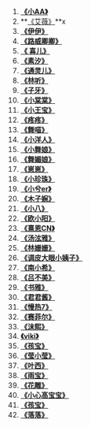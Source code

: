 1. **[《小AA》](https://www.yy.com/u/668993)**
2. **[《艾薇》](https://www.yy.com/u/660740)**x
3. **[《伊伊》](https://www.yy.com/u/2348435733)**
4. **[《路威卿卿》](https://www.yy.com/u/750633423)** 
5. **[《  喜儿》](https://www.yy.com/u/2426858786)** 
6. **[《素汐》](https://www.yy.com/u/2407705263)** 
7. **[《通灵儿》](https://www.yy.com/u/1810836459)** 
8. **[《林听》](https://www.yy.com/u/1472664162)** 
9. **[《子牙》](https://www.yy.com/u/710336)** 
10. **[《小棠棠》](https://www.yy.com/u/2334393581)** 
11. **[《小王宝》](https://www.yy.com/u/1464419681)** 
12. **[《疼疼》](https://www.yy.com/u/80800)** 
13. **[《舞喵》](https://www.yy.com/u/1681108203)** 
14. **[《小洋人》](https://www.yy.com/u/222718)** 
15. **[《小舞娘》](https://www.yy.com/u/1938639285)** 
16. **[《舞媚娘》](https://www.yy.com/u/6107978)** 
17. **[《崽崽》](https://www.yy.com/u/626726)** 
18. **[《小珍珠》](https://www.yy.com/u/9462228)** 
19. **[《小兮er》](https://www.yy.com/u/1738916952)** 
20. **[《木子婉》](https://www.yy.com/u/561733)** 
21. **[《小八》](https://www.yy.com/u/2283273681)** 
22. **[《欧小阳》](https://www.yy.com/u/154691)** 
23. **[《熹恩CN》](https://www.yy.com/u/1530721473)** 
24. **[《汤泫雅》](https://www.yy.com/u/2293808206)** 
25. **[《林姗姗》](https://www.yy.com/u/1789870184)** 
26. **[《调皮大眼小姨子》](https://www.yy.com/u/2327604383)** 
27. **[《南小希》](https://www.yy.com/u/524243750)** 
28. **[《吕不美》](https://www.yy.com/u/7956168)** 
29. **[《书雅》](https://www.yy.com/u/2104854154)** 
30. **[《君君酱》](https://www.yy.com/u/1827146825)** 
31. **[《慢热7》](https://www.yy.com/u/1394787482)** 
32. **[《赛菲尔》](https://www.yy.com/u/984742613)** 
33. **[《沫熙》](https://www.yy.com/u/2312478273)** 
34. **[《viki》](https://www.yy.com/u/1508937507)** 
35. **[《孩宝》](https://www.yy.com/u/7819008)** 
36. **[《莹小莹》](https://www.yy.com/u/1840794963)** 
37. **[《叶西》](https://www.yy.com/u/1943830494)** 
38. **[《雨宝》](https://www.yy.com/u/5885167)** 
39. **[《花雕》](https://www.yy.com/u/1346429986)** 
40. **[《小心高宝宝》](https://www.yy.com/u/1849633438)**  
41. **[《孩宝》](https://www.yy.com/u/7819008)** 
42. **[《落落》](https://www.yy.com/u/1770911681)** 